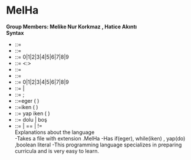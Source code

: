 # MelHa
**Group Members: Melike Nur Korkmaz , Hatice Akıntı <br>
      Syntax** <br>
* <derslik>             ::= <letter> <classrooomnumber> <br>
* <classroomnumber>     ::= <digit> <digit> <digit> <br>
* <digit>               ::= 0|1|2|3|4|5|6|7|8|9 <br>
* <saat>                ::= <minutes> <:> <seconds> <br>
* <minutes>             ::= <digit> <digit> <br>
* <seconds>             ::= <digit> <digit>
* <digit>               ::= 0|1|2|3|4|5|6|7|8|9
* <char>                ::= <letter>  |  <digit>
* <empty statement>     ::= ;
* <eger>                ::=eger ( <expression> ) <statement>
* <iken statement>      ::=iken ( <expression> ) <statement>
* <yap  statement>      ::= yap <statement> iken (<expression> )
* <boolean literal>     ::= dolu | boş
* <equality expression> ::= <relational expression> | <equality expression> == <relational expression> | <equality expression> != <relational expression> <br>
   Explanations about the language <br> 
  -Takes a file with extension .MelHa
  -Has if(eger), while(iken) , yap(do) ,boolean literal
  -This programming language specializes in preparing curricula and is very easy to learn.

